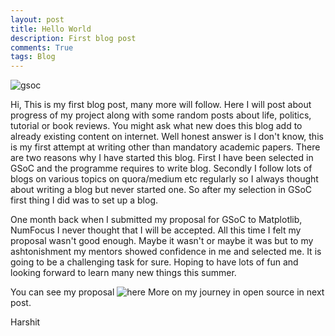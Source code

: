 ```yaml
---
layout: post
title: Hello World
description: First blog post
comments: True
tags: Blog 
---
```


![gsoc](http://imgur.com/a/t4xcZ)

Hi,
This is my first blog post, many more will follow. Here I will post about progress of my project along with some random posts about life,
politics, tutorial or book reviews. You might ask what new does this blog add to already existing content on internet. Well honest answer
is I don't know, this is my first attempt at writing other than mandatory academic papers. There are two reasons why I have started this
blog. First I have been selected in GSoC and the programme requires to write blog. Secondly I follow lots of blogs on various topics on
quora/medium etc regularly so I always thought about writing a blog but never started one. So after my selection in GSoC first thing I
did was to set up a blog.

One month back when I submitted my proposal for GSoC to Matplotlib, NumFocus I never thought that I will be accepted. All this time I
felt my proposal wasn't good enough. Maybe it wasn't or maybe it was but to my ashtonishment my mentors showed confidence in me and
selected me. It is going to be a challenging task for sure. Hoping to have lots of fun and looking forward to learn many new things this
summer. 

You can see my proposal ![here](https://drive.google.com/file/d/0B2ILT4mYuNUCczVxVDNGUnpuOFU/view?usp=sharing)
More on my journey in open source in next post.

Harshit
